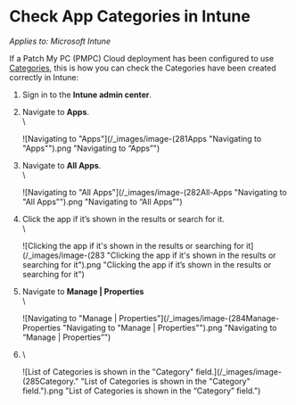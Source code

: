# Check App Categories in Intune

_Applies to: Microsoft Intune_

If a Patch My PC (PMPC) Cloud deployment has been configured to use [Categories](../../cloud-deployments/deploying-an-app-using-cloud/cloud-configurations-deployment-tab/categories-deployments.md), this is how you can check the Categories have been created correctly in Intune:

1. Sign in to the **Intune admin center**.
2.  Navigate to **Apps**.\
    \


    ![Navigating to "Apps"](/_images/image-(281Apps "Navigating to \"Apps\"").png "Navigating to “Apps”")


3.  Navigate to **All Apps**.\
    \


    ![Navigating to "All Apps"](/_images/image-(282All-Apps "Navigating to \"All Apps\"").png "Navigating to “All Apps”")


4.  Click the app if it’s shown in the results or search for it.\
    \


    ![Clicking the app if it's shown in the results or searching for it](/_images/image-(283 "Clicking the app if it's shown in the results or searching for it").png "Clicking the app if it’s shown in the results or searching for it")


5.  Navigate to **Manage | Properties**\
    \


    ![Navigating to "Manage | Properties"](/_images/image-(284Manage-Properties "Navigating to \"Manage | Properties\"").png "Navigating to “Manage | Properties”")




6.  \


    ![List of Categories is shown in the "Category" field.](/_images/image-(285Category." "List of Categories is shown in the \"Category\" field.").png "List of Categories is shown in the “Category” field.")
